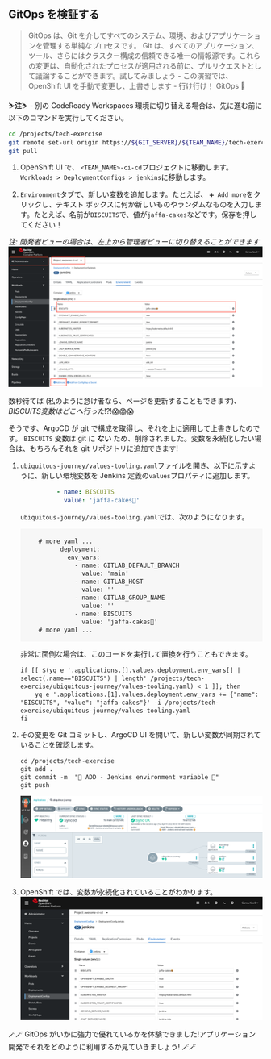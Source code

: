 ## GitOps を検証する

> GitOps は、Git を介してすべてのシステム、環境、およびアプリケーションを管理する単純なプロセスです。 Git は、すべてのアプリケーション、ツール、さらにはクラスター構成の信頼できる唯一の情報源です。これらの変更は、自動化されたプロセスが適用される前に、プルリクエストとして議論することができます。試してみましょう - この演習では、OpenShift UI を手動で変更し、上書きします - 行け行け！ GitOps 💪

<p class="warn">⛷️<b>注</b>⛷️ - 別の CodeReady Workspaces 環境に切り替える場合は、先に進む前に以下のコマンドを実行してください。</p>

```bash
cd /projects/tech-exercise
git remote set-url origin https://${GIT_SERVER}/${TEAM_NAME}/tech-exercise.git
git pull
```

1. OpenShift UI で、 `<TEAM_NAME>-ci-cd`プロジェクトに移動します。 `Workloads > DeploymentConfigs > jenkins`に移動します。

2. `Environment`タブで、新しい変数を追加します。たとえば、 `➕ Add more`をクリックし、テキスト ボックスに何か新しいものやランダムなものを入力します。たとえば、名前が`BISCUITS`で、値が`jaffa-cakes`などです。保存を押してください！

*注: 開発者ビューの場合は、左上から管理者ビューに切り替えることができます*![jenkins-new-var](./images/jenkins-new-var.png)

数秒待てば (私のように怠け者なら、ページを更新することもできます)、*BISCUITS変数はどこへ行った*!?!😱😱😱

そうです、ArgoCD が git で構成を取得し、それを上に適用して上書きしたのです。 `BISCUITS` 変数は git に **ない** ため、削除されました。変数を永続化したい場合は、もちろんそれを git リポジトリに追加できます!

1. `ubiquitous-journey/values-tooling.yaml`ファイルを開き、以下に示すように、新しい環境変数を Jenkins 定義の`values`プロパティに追加します。

    ```yaml
              - name: BISCUITS
                value: 'jaffa-cakes🍪'
    ```

    `ubiquitous-journey/values-tooling.yaml`では、次のようになります。

     <div class="highlight" style="background: #f7f7f7">
     <pre><code class="language-yaml">
        # more yaml ...
              deployment:
                env_vars:
                  - name: GITLAB_DEFAULT_BRANCH
                    value: 'main'
                  - name: GITLAB_HOST
                    value: ''
                  - name: GITLAB_GROUP_NAME
                    value: ''
                  - name: BISCUITS
                    value: 'jaffa-cakes🍪'
        # more yaml ...
        </code></pre>
    </div>

    非常に面倒な場合は、このコードを実行して置換を行うこともできます。

    ```bash#test
    if [[ $(yq e '.applications.[].values.deployment.env_vars[] | select(.name=="BISCUITS") | length' /projects/tech-exercise/ubiquitous-journey/values-tooling.yaml) < 1 ]]; then
        yq e '.applications.[1].values.deployment.env_vars += {"name": "BISCUITS", "value": "jaffa-cakes"}' -i /projects/tech-exercise/ubiquitous-journey/values-tooling.yaml
    fi
    ```

2. その変更を Git コミットし、ArgoCD UI を開いて、新しい変数が同期されていることを確認します。

    ```bash#test
    cd /projects/tech-exercise
    git add .
    git commit -m  "🍪 ADD - Jenkins environment variable 🍪"
    git push
    ```

    ![argocd-new-var](./images/argocd-new-var.png)

3. OpenShift では、変数が永続化されていることがわかります。 ![jenkins-argocd-new-var](./images/jenkins-argocd-new-var.png)




🪄🪄 GitOps がいかに強力で優れているかを体験できました!アプリケーション開発でそれをどのように利用するか見ていきましょう! 🪄🪄
